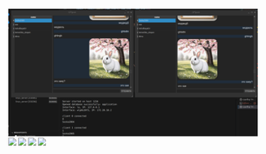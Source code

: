 ![](screenshots/screenshot.png)
![](screenshots/screenshot2.png)
![](screenshots/screenshot3.png)
![](screenshots/screenshot4.png)
![](screenshots/screenshot5.png)
